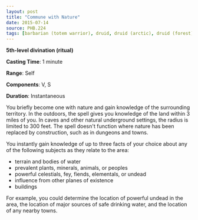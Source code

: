 ```yaml
---
layout: post
title: "Commune with Nature"
date: 2015-07-14
source: PHB.224
tags: [barbarian (totem warrior), druid, druid (arctic), druid (forest), ranger, level5]
---
```


**5th-level divination (ritual)**

**Casting Time**: 1 minute

**Range**: Self

**Components**: V, S

**Duration**: Instantaneous

You briefly become one with nature and gain knowledge of the surrounding territory. In the outdoors, the spell gives you knowledge of the land within 3 miles of you. In caves and other natural underground settings, the radius is limited to 300 feet. The spell doesn't function where nature has been replaced by construction, such as in dungeons and towns.

You instantly gain knowledge of up to three facts of your choice about any of the following subjects as they relate to the area:

* terrain and bodies of water
* prevalent plants, minerals, animals, or peoples
* powerful celestials, fey, fiends, elementals, or undead
* influence from other planes of existence
* buildings

For example, you could determine the location of powerful undead in the area, the location of major sources of safe drinking water, and the location of any nearby towns.
